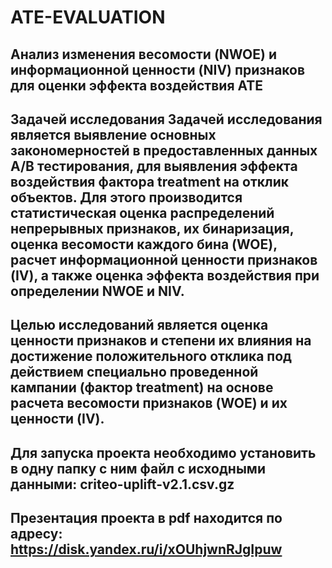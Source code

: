# ATE-EVALUATION
## Анализ изменения весомости (NWOE) и информационной ценности (NIV) признаков для оценки эффекта воздействия ATE
## Задачей исследования Задачей исследования является выявление основных закономерностей в предоставленных данных А/B тестирования, для выявления эффекта воздействия фактора treatment на отклик объектов. Для этого производится статистическая оценка распределений непрерывных признаков, их бинаризация, оценка весомости каждого бина (WOE), расчет информационной ценности признаков (IV), а также оценка эффекта воздействия при определении NWOE и NIV.   
## Целью исследований является оценка ценности признаков и степени их влияния на достижение положительного отклика под действием специально проведенной кампании (фактор treatment) на основе расчета весомости признаков (WOE) и их ценности (IV).
## Для запуска проекта необходимо установить в одну папку с ним файл с исходными данными: criteo-uplift-v2.1.csv.gz 
## Презентация проекта в pdf находится по адресу: https://disk.yandex.ru/i/xOUhjwnRJgIpuw

 
